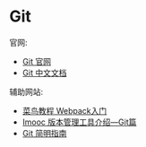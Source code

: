 # Git #

官网:

* [Git 官网](https://git-scm.com/)
* [Git 中文文档](https://git-scm.com/book/zh/v2)

辅助网站:

* [菜鸟教程 Webpack入门](http://www.runoob.com/git/git-tutorial.html)
* [Imooc 版本管理工具介绍—Git篇](https://www.imooc.com/learn/208)
* [Git 简明指南](http://rogerdudler.github.io/git-guide/index.zh.html)
